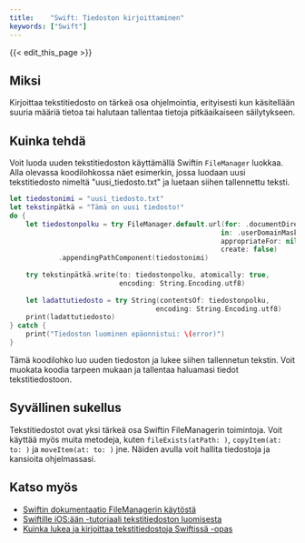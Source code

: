 ```yaml
---
title:    "Swift: Tiedoston kirjoittaminen"
keywords: ["Swift"]
---
```


{{< edit_this_page >}}

## Miksi

Kirjoittaa tekstitiedosto on tärkeä osa ohjelmointia, erityisesti kun käsitellään suuria määriä tietoa tai halutaan tallentaa tietoja pitkäaikaiseen säilytykseen.

## Kuinka tehdä

Voit luoda uuden tekstitiedoston käyttämällä Swiftin `FileManager` luokkaa. Alla olevassa koodilohkossa näet esimerkin, jossa luodaan uusi tekstitiedosto nimeltä "uusi_tiedosto.txt" ja luetaan siihen tallennettu teksti.

```Swift
let tiedostonimi = "uusi_tiedosto.txt"
let tekstinpätkä = "Tämä on uusi tiedosto!"
do {
    let tiedostonpolku = try FileManager.default.url(for: .documentDirectory,
                                                    in: .userDomainMask,
                                                    appropriateFor: nil,
                                                    create: false)
            .appendingPathComponent(tiedostonimi)
    
    try tekstinpätkä.write(to: tiedostonpolku, atomically: true,
                           encoding: String.Encoding.utf8)
    
    let ladattutiedosto = try String(contentsOf: tiedostonpolku,
                                    encoding: String.Encoding.utf8)
    print(ladattutiedosto)
} catch {
    print("Tiedoston luominen epäonnistui: \(error)")
}
```

Tämä koodilohko luo uuden tiedoston ja lukee siihen tallennetun tekstin. Voit muokata koodia tarpeen mukaan ja tallentaa haluamasi tiedot tekstitiedostoon.

## Syvällinen sukellus

Tekstitiedostot ovat yksi tärkeä osa Swiftin FileManagerin toimintoja. Voit käyttää myös muita metodeja, kuten `fileExists(atPath: )`, `copyItem(at: to: )` ja `moveItem(at: to: )` jne. Näiden avulla voit hallita tiedostoja ja kansioita ohjelmassasi.

## Katso myös

- [Swiftin dokumentaatio FileManagerin käytöstä](https://developer.apple.com/documentation/foundation/filemanager)
- [Swiftille iOS:ään -tutoriaali tekstitiedoston luomisesta](https://www.raywenderlich.com/110458/nsfilemanager-swift-tutorial)
- [Kuinka lukea ja kirjoittaa tekstitiedostoja Swiftissä -opas](https://learnappmaking.com/reading-writing-files-swift-how-to/)